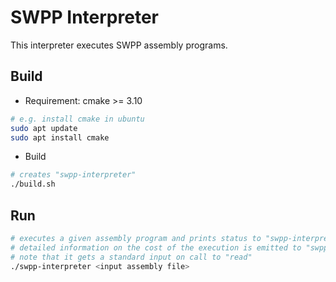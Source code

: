 # SWPP Interpreter

This interpreter executes SWPP assembly programs.

## Build

- Requirement: cmake >= 3.10

```bash
# e.g. install cmake in ubuntu
sudo apt update
sudo apt install cmake
```

- Build

```bash
# creates "swpp-interpreter"
./build.sh
```

## Run

```bash
# executes a given assembly program and prints status to "swpp-interpreter.log"
# detailed information on the cost of the execution is emitted to "swpp-interpreter-cost.log"
# note that it gets a standard input on call to "read"
./swpp-interpreter <input assembly file>
```
